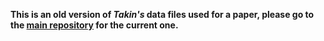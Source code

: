 **This is an old version of *Takin's* data files used for a paper, please go to the [main repository](https://github.com/ILLGrenoble/takin) for the current one.** 
